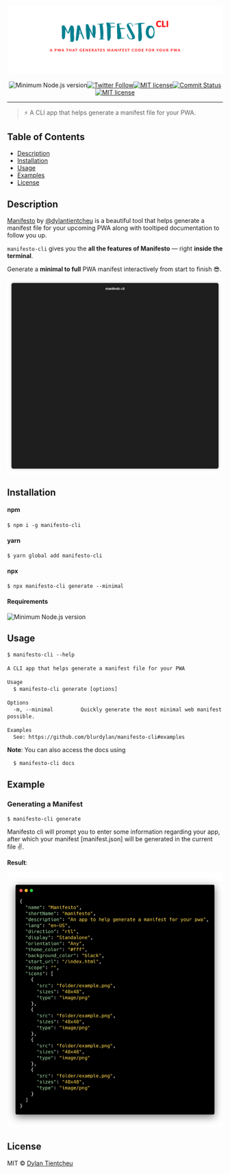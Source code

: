 [![Manifesto CLI](static/banner.png)](https://github.com/blurdylan/manifesto-cli)


<p align="center"><img src="https://badgen.net/badge/node/%3E=8.3/green" alt="Minimum Node.js version" /><a href="https://twitter.com/dylantientcheu"><img src="https://img.shields.io/twitter/follow/dylantientcheu.svg?style=social&amp;label=Follow" alt="Twitter Follow" /></a><a href="https://github.com/blurdylan/manifesto-cli/blob/master/license"><img src="https://badgen.net/github/release/blurdylan/manifesto-cli" alt="MIT license" /></a><a href="https://github.com/blurdylan/manifesto-cli/graphs/commit-activity"><img src="https://badgen.net/github/last-commit/blurdylan/manifesto-cli" alt="Commit Status" /></a><a href="https://github.com/blurdylan/manifesto-cli/blob/master/license"><img src="https://badgen.net/badge/License/MIT/blue" alt="MIT license" /></a></p>

----

> ⚡️ A CLI app that helps generate a manifest file for your PWA.

## Table of Contents

- [Description](#description)
- [Installation](#installation)
- [Usage](#usage)
- [Examples](#examples)
- [License](#license)

## Description

[Manifesto](https://blurdylan.github.io/manifesto/#/) by [@dylantientcheu](https://twitter.com/dylantientcheu) is a beautiful tool that helps generate a manifest file for your upcoming PWA along with tooltiped documentation to follow you up.

`manifesto-cli` gives you the **all the features of Manifesto** — right **inside the terminal**.

Generate a **minimal to full** PWA manifest interactively from start to finish 😎.

![Basic example](static/usage.gif)

## Installation

#### npm

```
$ npm i -g manifesto-cli
```

#### yarn

```
$ yarn global add manifesto-cli
```

#### npx

```
$ npx manifesto-cli generate --minimal
```

#### Requirements

![Minimum Node.js version](https://badgen.net/badge/node/%3E=8.3/green)

## Usage

```
$ manifesto-cli --help

A CLI app that helps generate a manifest file for your PWA

Usage
  $ manifesto-cli generate [options]

Options
  -m, --minimal         Quickly generate the most minimal web manifest possible.

Examples
  See: https://github.com/blurdylan/manifesto-cli#examples
```

**Note**: You can also access the docs using

```
  $ manifesto-cli docs
```

## Example

### Generating a Manifest

```
$ manifesto-cli generate
```

Manifesto cli will prompt you to enter some information regarding your app, after which your manifest [manifest.json] will be generated in the current file ✌.

**Result**:

![generated manifest](static/result.png)

## License

MIT © [Dylan Tientcheu](https://twitter.com/dylantientcheu)

